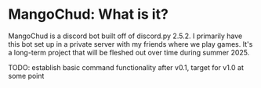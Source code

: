 # MangoChud: What is it?
MangoChud is a discord bot built off of discord.py 2.5.2. I primarily have this bot set up in a private server with my friends where we play games.
It's a long-term project that will be fleshed out over time during summer 2025.

TODO: establish basic command functionality after v0.1, target for v1.0 at some point
